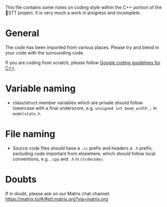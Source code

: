 This file contains some notes on coding style within the C++ portion of the
🐸STT project. It is very much a work in progress and incomplete.

General
=======

The code has been imported from various places. Please try and blend in your
code with the surrounding code.

If you are coding from scratch, please follow [Google coding guidelines for C++](https://google.github.io/styleguide/cppguide.html).

Variable naming
===============

* class/struct member variables which are private should follow lowercase with
  a final underscore, e.g. `unsigned int beam_width_;` in `modelstate.h`.

File naming
===========

* Source code files should have a `.cc` prefix and headers a `.h` prefix, excluding
  code important from elsewhere, which should follow local conventions, e.g. `.cpp` and `.h`
  in `ctcdecode/`.

Doubts
======

If in doubt, please ask on our Matrix chat channel: https://matrix.to/#/#stt:matrix.org?via=matrix.org
